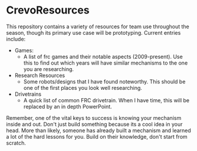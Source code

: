 # CrevoResources

This repository contains a variety of resources for team use throughout the season, though its primary use case will be prototyping. Current entries include:

* Games:
  * A list of frc games and their notable aspects (2009-present). Use this to find out which years will have similar mechanisms to the one you are researching.
* Research Resources
  * Some robots/designs that I have found noteworthy. This should be one of the first places you look well researching.
* Drivetrains
  * A quick list of common FRC drivetrain. When I have time, this will be replaced by an in depth PowerPoint.

Remember, one of the vital keys to success is knowing your mechanism inside and out. Don't just build something because its a cool idea in your head. More than likely, someone has already built a mechanism and learned a lot of the hard lessons for you. Build on their knowledge, don't start from scratch.
